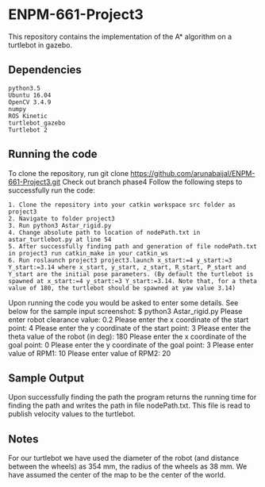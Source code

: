 # ENPM-661-Project3

This repository contains the implementation of the A* algorithm on a turtlebot in gazebo.

## Dependencies
```
python3.5
Ubuntu 16.04
OpenCV 3.4.9
numpy
ROS Kinetic
turtlebot_gazebo
Turtlebot 2
```
## Running the code
To clone the repository, run git clone https://github.com/arunabaijal/ENPM-661-Project3.git
Check out branch phase4
Follow the following steps to successfully run the code:
```
1. Clone the repository into your catkin workspace src folder as project3
2. Navigate to folder project3
3. Run python3 Astar_rigid.py
4. Change absolute path to location of nodePath.txt in astar_turtlebot.py at line 54
5. After successfully finding path and generation of file nodePath.txt in project3 run catkin_make in your catkin_ws
6. Run roslaunch project3 project3.launch x_start:=4 y_start:=3 Y_start:=3.14 where x_start, y_start, z_start, R_start, P_start and Y_start are the initial pose parameters. (By default the turtlebot is spawned at x_start:=4 y_start:=3 Y_start:=3.14. Note that, for a theta value of 180, the turtlebot should be spawned at yaw value 3.14)
```
Upon running the code you would be asked to enter some details. See below for the sample input screenshot:
$ python3 Astar_rigid.py 
Please enter robot clearance value: 0.2
Please enter the x coordinate of the start point: 4
Please enter the y coordinate of the start point: 3
Please enter the theta value of the robot (in deg): 180
Please enter the x coordinate of the goal point: 0
Please enter the y coordinate of the goal point: 3
Please enter value of RPM1: 10
Please enter value of RPM2: 20


## Sample Output

Upon successfully finding the path the program returns the running time for finding the path and writes the path in file nodePath.txt. This file is read to publish velocity values to the turtlebot.


## Notes
For our turtlebot we have used the diameter of the robot (and distance between the wheels) as 354 mm, the radius of the wheels as 38 mm. We have assumed the center of the map to be the center of the world.
